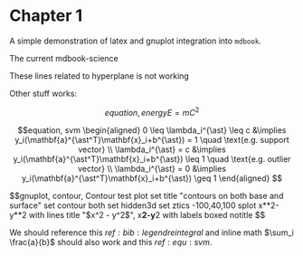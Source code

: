 # Chapter 1

A simple demonstration of latex and gnuplot integration into `mdbook`.

The current mdbook-science

These lines related to hyperplane is not working

Other stuff works:

$$equation, energy
E = m C^2
$$

$$equation, svm
\begin{aligned}
0 \leq \lambda_i^{\ast} \leq c &\implies y_i(\mathbf{a}^{\ast^T}\mathbf{x}_i+b^{\ast}) = 1 \quad \text{e.g. support vector} \\
\lambda_i^{\ast} = c &\implies y_i(\mathbf{a}^{\ast^T}\mathbf{x}_i+b^{\ast}) \leq 1 \quad \text{e.g. outlier vector} \\
\lambda_i^{\ast} = 0 &\implies y_i(\mathbf{a}^{\ast^T}\mathbf{x}_i+b^{\ast}) \geq 1
\end{aligned}
$$

$$gnuplot, contour, Contour test plot
set title "contours on both base and surface"
set contour both
set hidden3d
set ztics  -100,40,100
splot x**2-y**2 with lines title "$x^2 - y^2$", x**2-y**2 with labels boxed notitle
$$

We should reference this $ref:bib:legendreintegral$ and inline math $\sum_i \frac{a}{b}$ should also work and this $ref:equ:svm$.
